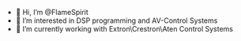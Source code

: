 - 👋 Hi, I’m @FlameSpirit
- 👀 I’m interested in DSP programming and AV-Control Systems
- 🌱 I’m currently working with Extron\Crestron\Aten Control Systems


<!---
FlameSpirit/FlameSpirit is a ✨ special ✨ repository because its `README.md` (this file) appears on your GitHub profile.
You can click the Preview link to take a look at your changes.
--->
